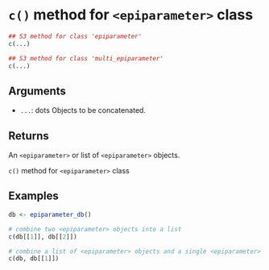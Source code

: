 # `c()` method for `<epiparameter>` class

```r
## S3 method for class 'epiparameter'
c(...)

## S3 method for class 'multi_epiparameter'
c(...)
```

## Arguments

- `...`: dots Objects to be concatenated.

## Returns

An `<epiparameter>` or list of `<epiparameter>` objects.

`c()` method for `<epiparameter>` class

## Examples

```r
db <- epiparameter_db()

# combine two <epiparameter> objects into a list
c(db[[1]], db[[2]])

# combine a list of <epiparameter> objects and a single <epiparameter> object
c(db, db[[1]])
```
